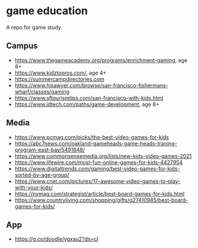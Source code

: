 # game education

A repo for game study.

## Campus
- https://www.thegameacademy.org/programs/enrichment-gaming, age 8+
- https://www.kidztopros.com/, age 4+
- https://summercampdirectories.com
- https://www.hisawyer.com/browse/san-francisco-fishermans-wharf/classes/gaming
- https://www.sftourismtips.com/san-francisco-with-kids.html
- https://www.idtech.com/paths/game-development, age 8+

## Media
- https://www.pcmag.com/picks/the-best-video-games-for-kids
- https://abc7news.com/oakland-gameheads-game-heads-traning-program-east-bay/5491848/
- https://www.commonsensemedia.org/lists/new-kids-video-games-2021
- https://www.lifewire.com/most-fun-online-games-for-kids-4427954
- https://www.digitaltrends.com/gaming/best-video-games-for-kids-sorted-by-age-group/
- https://www.cnet.com/pictures/17-awesome-video-games-to-play-with-your-kids/
- https://nymag.com/strategist/article/best-board-games-for-kids.html
- https://www.countryliving.com/shopping/gifts/g27410985/best-board-games-for-kids/

## App
- https://g.co/doodle/ygxau2?ds=cl
